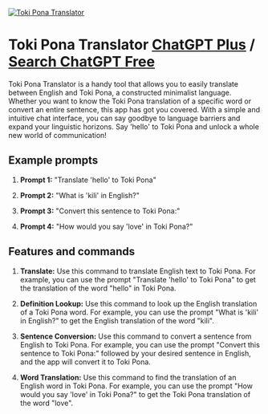 
[![Toki Pona Translator](https://files.oaiusercontent.com/file-K8Vnjag3NEzhHuqFVOqkn06g?se=2123-10-18T17%3A16%3A47Z&sp=r&sv=2021-08-06&sr=b&rscc=max-age%3D31536000%2C%20immutable&rscd=attachment%3B%20filename%3Dtokipona_logo.png&sig=KhqToxaNLCLmI2kq%2BTtP5/dqbCGjfq5gGkj5t%2BHLhTQ%3D)](https://chat.openai.com/g/g-2ZbDranyg-toki-pona-translator)

# Toki Pona Translator [ChatGPT Plus](https://chat.openai.com/g/g-2ZbDranyg-toki-pona-translator) / [Search ChatGPT Free](https://gptcall.net/index.html#/?search=Toki%20Pona%20Translator)

Toki Pona Translator is a handy tool that allows you to easily translate between English and Toki Pona, a constructed minimalist language. Whether you want to know the Toki Pona translation of a specific word or convert an entire sentence, this app has got you covered. With a simple and intuitive chat interface, you can say goodbye to language barriers and expand your linguistic horizons. Say 'hello' to Toki Pona and unlock a whole new world of communication!

## Example prompts

1. **Prompt 1:** "Translate 'hello' to Toki Pona"

2. **Prompt 2:** "What is 'kili' in English?"

3. **Prompt 3:** "Convert this sentence to Toki Pona:"

4. **Prompt 4:** "How would you say 'love' in Toki Pona?"

## Features and commands

1. **Translate:** Use this command to translate English text to Toki Pona. For example, you can use the prompt "Translate 'hello' to Toki Pona" to get the translation of the word "hello" in Toki Pona.

2. **Definition Lookup:** Use this command to look up the English translation of a Toki Pona word. For example, you can use the prompt "What is 'kili' in English?" to get the English translation of the word "kili".

3. **Sentence Conversion:** Use this command to convert a sentence from English to Toki Pona. For example, you can use the prompt "Convert this sentence to Toki Pona:" followed by your desired sentence in English, and the app will convert it to Toki Pona.

4. **Word Translation:** Use this command to find the translation of an English word in Toki Pona. For example, you can use the prompt "How would you say 'love' in Toki Pona?" to get the Toki Pona translation of the word "love".


